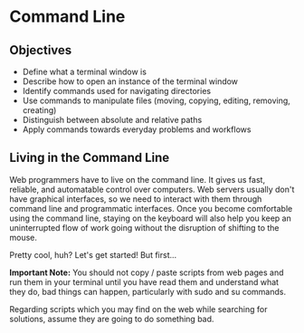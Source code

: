 # Command Line

## Objectives

* Define what a terminal window is
* Describe how to open an instance of the terminal window
* Identify commands used for navigating directories
* Use commands to manipulate files (moving, copying, editing, removing, creating)
* Distinguish between absolute and relative paths
* Apply commands towards everyday problems and workflows

## Living in the Command Line
Web programmers have to live on the command line. It gives us fast, reliable, and automatable control over computers. Web servers usually don't have graphical interfaces, so we need to interact with them through command line and programmatic interfaces.  Once you become comfortable using the command line, staying on the keyboard will also help you keep an uninterrupted flow of work going without the disruption of shifting to the mouse.

Pretty cool, huh? Let's get started! But first...

**Important Note:** You should not copy / paste scripts from web pages and run them in your terminal until you have read them and understand what they do, bad things can happen, particularly with sudo and su commands.

Regarding scripts which you may find on the web while searching for solutions, assume they are going to do something bad.
